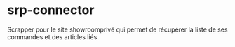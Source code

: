 # srp-connector
Scrapper pour le site showroomprivé qui permet de récupérer la liste de ses commandes et des articles liés.
